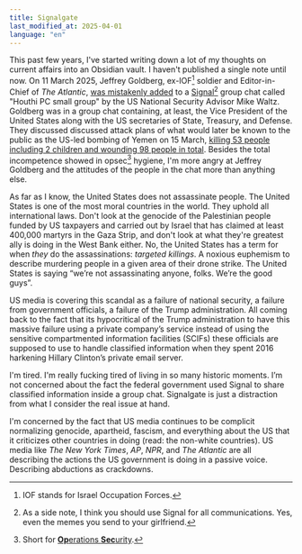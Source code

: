```yaml
---
title: Signalgate
last_modified_at: 2025-04-01
language: "en"
---
```


This past few years, I've started writing down a lot of my thoughts on current affairs into an Obsidian vault. I haven't published a single note until now. On 11 March 2025, Jeffrey Goldberg, ex-IOF[^1] soldier and Editor-in-Chief of _The Atlantic_, [was mistakenly added](https://archive.md/JIxF8) to a [Signal](https://signal.org/)[^2] group chat called "Houthi PC small group" by the US National Security Advisor Mike Waltz. Goldberg was in a group chat containing, at least, the Vice President of the United States along with the US secretaries of State, Treasury, and Defense. They discussed discussed attack plans of what would later be known to the public as the US-led bombing of Yemen on 15 March, [killing 53 people including 2 children and wounding 98 people in total](https://www.aljazeera.com/news/2025/3/16/houthis-vow-response-as-us-says-unrelenting-strikes-to-continue-in-yemen).  Besides the total incompetence showed in opsec[^3] hygiene, I'm more angry at Jeffrey Goldberg and the attitudes of the people in the chat more than anything else.

As far as I know, the United States does not assassinate people. The United States is one of the most moral countries in the world. They uphold all international laws. Don't look at the genocide of the Palestinian people funded by US taxpayers and carried out by Israel that has claimed at least 400,000 martyrs in the Gaza Strip, and don't look at what they're greatest ally is doing in the West Bank either.  No, the United States has a term for when _they_ do the assassinations: *targeted killings*. A noxious euphemism to describe murdering people in a given area of their drone strike.  The United States is saying “we’re not assassinating anyone, folks. We’re the good guys”.

US media is covering this scandal as a failure of national security, a failure from government officials, a failure of the Trump administration. All coming back to the fact that its hypocritical of the Trump administration to have this massive failure using a private company’s service instead of using the sensitive compartmented information facilities (SCIFs) these officials are supposed to use to handle classified information when they spent 2016 harkening Hillary Clinton’s private email server.

I'm tired. I'm really fucking tired of living in so many historic moments. I’m not concerned about the fact the federal government used Signal to share classified information inside a group chat. Signalgate is just a distraction from what I consider the real issue at hand.

I'm concerned by the fact that US media continues to be complicit normalizing genocide, apartheid, fascism, and everything about the US that it criticizes other countries in doing (read: the non-white countries). US media like *The New York Times*, *AP*, *NPR*, and *The Atlantic* are all describing the actions the US government is doing in a passive voice. Describing abductions as crackdowns.

[^1]: IOF stands for Israel Occupation Forces.
[^2]: As a side note, I think you should use Signal for all communications. Yes, even the memes you send to your girlfriend.
[^3]: Short for [**Op**erations **Sec**urity](https://en.wikipedia.org/wiki/Operations_security).
